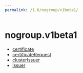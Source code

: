 ```yaml
---
permalink: /1.6/nogroup/v1beta1/
---
```


# nogroup.v1beta1



* [certificate](certificate.md)
* [certificateRequest](certificateRequest.md)
* [clusterIssuer](clusterIssuer.md)
* [issuer](issuer.md)
